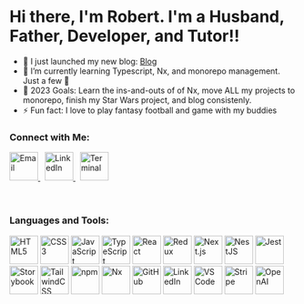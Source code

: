 
# Hi there, I'm Robert.  I'm a Husband, Father, Developer, and Tutor!!

- 🔭   I just launched my new blog: [Blog](https://www.roberthogan.dev/blog)
- 🌱   I’m currently learning Typescript, Nx, and monorepo management.  Just a few 🤣
- 🥅   2023 Goals: Learn the ins-and-outs of of Nx, move ALL my projects to monorepo, finish my Star Wars project, and blog consistenly.
- ⚡   Fun fact: I love to play fantasy football and game with my buddies

### Connect with Me:

<!-- Email -->
<a href="mailto:your-email@example.com">
    <img src="https://github.com/robert-s-hogan/hosted-icons/blob/main/feather-icons/inbox.svg" alt="Email" width="50px" style="margin-bottom: -15px;">
</a>&nbsp;

<!-- LinkedIn -->
<a href="https://www.linkedin.com/in/your-linkedin-profile">
    <img src="https://github.com/robert-s-hogan/hosted-icons/blob/main/simple-icons/linkedin.svg" alt="LinkedIn" width="50px" style="margin-bottom: -15px;">
</a>&nbsp;

<!-- Layout -->
<a href="your-blog-or-portfolio-url">
    <img src="https://github.com/robert-s-hogan/hosted-icons/blob/main/feather-icons/layout.svg" alt="Terminal" width="50px" style="margin-bottom: -15px;">
</a>

<br />
<br />
<br />

### Languages and Tools:
<!-- Core Web Technologies -->
<img src="https://github.com/robert-s-hogan/hosted-icons/blob/main/simple-icons/html5.svg" alt="HTML5" width="50px"> <img src="https://github.com/robert-s-hogan/hosted-icons/blob/main/simple-icons/css3.svg" alt="CSS3" width="50px"> <img src="https://github.com/robert-s-hogan/hosted-icons/blob/main/simple-icons/javascript.svg" alt="JavaScript" width="50px"> <img src="https://github.com/robert-s-hogan/hosted-icons/blob/main/simple-icons/typescript.svg" alt="TypeScript" width="50px"><!-- Frameworks and Libraries --> <img src="https://github.com/robert-s-hogan/hosted-icons/blob/main/simple-icons/react.svg" alt="React" width="50px"> <img src="https://github.com/robert-s-hogan/hosted-icons/blob/main/simple-icons/redux.svg" alt="Redux" width="50px"> <img src="https://github.com/robert-s-hogan/hosted-icons/blob/main/simple-icons/nextdotjs.svg" alt="Next.js" width="50px"> <img src="https://github.com/robert-s-hogan/hosted-icons/blob/main/simple-icons/nestjs.svg" alt="NestJS" width="50px"><!-- Testing and Utilities --> <img src="https://github.com/robert-s-hogan/hosted-icons/blob/main/simple-icons/jest.svg" alt="Jest" width="50px"> <img src="https://github.com/robert-s-hogan/hosted-icons/blob/main/simple-icons/storybook.svg" alt="Storybook" width="50px"><!-- CSS Framework --> <img src="https://github.com/robert-s-hogan/hosted-icons/blob/main/simple-icons/tailwindcss.svg" alt="TailwindCSS" width="50px"><!-- Build Tools and Package Managers --> <img src="https://github.com/robert-s-hogan/hosted-icons/blob/main/simple-icons/npm.svg" alt="npm" width="50px"> <img src="https://github.com/robert-s-hogan/hosted-icons/blob/main/simple-icons/nx.svg" alt="Nx" width="50px"><!-- Version Control and Collaboration --> <img src="https://github.com/robert-s-hogan/hosted-icons/blob/main/simple-icons/github.svg" alt="GitHub" width="50px"><!-- Professional Networking --> <img src="https://github.com/robert-s-hogan/hosted-icons/blob/main/simple-icons/linkedin.svg" alt="LinkedIn" width="50px"><!-- Other Tools and Technologies --> <img src="https://github.com/robert-s-hogan/hosted-icons/blob/main/simple-icons/visualstudiocode.svg" alt="VS Code" width="50px"> <img src="https://github.com/robert-s-hogan/hosted-icons/blob/main/simple-icons/stripe.svg" alt="Stripe" width="50px"> <img src="https://github.com/robert-s-hogan/hosted-icons/blob/main/simple-icons/openai.svg" alt="OpenAI" width="50px">
